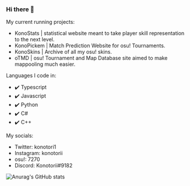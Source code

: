 ### Hi there 👋

My current running projects:
 - KonoStats | statistical website meant to take player skill representation to the next level.
 - KonoPickem | Match Prediction Website for osu! Tournaments.
 - KonoSkins | Archive of all my osu! skins.
 - oTMD | osu! Tournament and Map Database site aimed to make mappooling much easier.
 
Languages I code in:
 - ✔️ Typescript
 - ✔️ Javascript
 - ✔️ Python
 - ✔️ C#
 - ✔️ C++
 
My socials:
 - Twitter: konotori1
 - Instagram: konotorii
 - osu!: 7270
 - Discord: Konotorii#9182

<!--
**konotorii/konotorii** is a ✨ _special_ ✨ repository because its `README.md` (this file) appears on your GitHub profile.

Here are some ideas to get you started:

- 🔭 I’m currently working on ...
- 🌱 I’m currently learning ...
- 👯 I’m looking to collaborate on ...
- 🤔 I’m looking for help with ...
- 💬 Ask me about ...
- 📫 How to reach me: ...
- 😄 Pronouns: ...
- ⚡ Fun fact: ...
-->

![Anurag's GitHub stats](https://konotorii-stats.vercel.app/api?username=konotorii&count_private=true&show_icons=true&theme=monokai)
